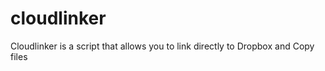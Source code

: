 cloudlinker
===========

Cloudlinker is a script that allows you to link directly to Dropbox and Copy files
